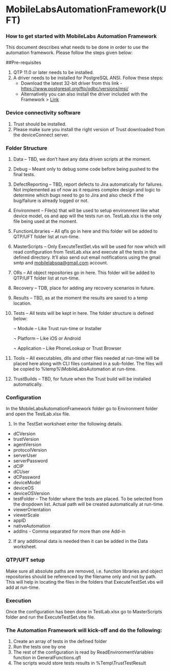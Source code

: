 # MobileLabsAutomationFramework(UFT)

### How to get started with MobileLabs Automation Framework
		
This document describes what needs to be done in order to use the automation framework. Please follow the steps given below:

##Pre-requisites

1.	QTP 11.0 or later needs to be installed.
2.	A driver needs to be installed for PostgreSQL ANSI. Follow these steps:
	* Download the latest 32-bit driver from this link - https://www.postgresql.org/ftp/odbc/versions/msi/
	* Alternatively you can also install the driver included with the Framework > [Link](../Test/Tools/psqlodbc_x86.msi)	

### Device connectivity software

1.	Trust should be installed.
2.	Please make sure you install the right version of Trust downloaded from the deviceConnect server.

### Folder Structure

1.	Data – TBD, we don’t have any data driven scripts at the moment.
2.	Debug – Meant only to debug some code before being pushed to the final tests.
3.	DefectReporting – TBD, report defects to Jira automatically for failures. Not implemented as of now as it requires complex design and logic to determine which bugs need to go to Jira and also check if the bug/failure is already logged or not.
4.	Environment – File(s) that will be used to setup environment like what device model, os and app will the tests run on. TestLab.xlsx is the only file being used at the moment.
5.	FunctionLibraries – All qfls go in here and this folder will be added to QTP/UFT folder list at run-time.
6.	MasterScripts – Only ExecuteTestSet.vbs will be used for now which will read configuration from TestLab.xlsx and execute all the tests in the defined directory. It’ll also send out email notifications using the gmail smtp and mobilelabsqa@gmail.com account.
7.	ORs – All object repositories go in here. This folder will be added to QTP/UFT folder list at run-time.
8.	Recovery – TDB, place for adding any recovery scenarios in future.
9.	Results – TBD, as at the moment the results are saved to a temp location.
10.	Tests – All tests will be kept in here. The folder structure is defined below:

	¬	Module – Like Trust run-time or Installer
	
	¬	Platform – Like iOS or Android
		
	¬	Application – Like PhoneLookup or Trust Browser
			
11.	Tools – All executables, dlls and other files needed at run-time will be placed here along with CLI files contained in a sub-folder. The files will be copied to %temp%\MobileLabsAutomation at run-time.
12.	TrustBuilds – TBD, for future when the Trust build will be installed automatically.

### Configuration

In the MobileLabsAutomationFramework folder go to Environment folder and open the TestLab.xlsx file.

1.	In the TestSet worksheet enter the following details.

-	dCVersion	
-	trustVersion
-	agentVersion
-	protocolVersion
-	serverUser
-	serverPassword
-	dCIP
-	dCUser
-	dCPassword
-	deviceModel
-	deviceOS
-	deviceOSVersion
-	testFolder – The folder where the tests are placed. To be selected from the dropdown list. Actual path will be created automatically at run-time. 
-	viewerOrientation
-	viewerScale
-	appID
-	nativeAutomation
-	addIns - Comma separated for more than one Add-in
2.	If any additional data is needed then it can be added in the Data worksheet.

### QTP/UFT setup
Make sure all absolute paths are removed, i.e. function libraries and object repositories should be referenced by the filename only and not by path. This will help in locating the files in the folders that ExecuteTestSet.vbs will add at run-time.

### Execution
Once the configuration has been done in TestLab.xlsx go to MasterScripts folder and run the ExecuteTestSet.vbs file.

### The Automation Framework will kick-off and do the following:
1.	Create an array of tests in the defined folder
2.	Run the tests one by one
3.	The rest of the configuration is read by ReadEnvironmentVariables function in GeneralFunctions.qfl
4.	The scripts would store tests results in %Temp\TrustTestResult
